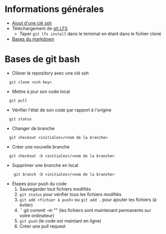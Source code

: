 # Informations générales
- [Ajout d'une clé ssh](https://docs.github.com/en/authentication/connecting-to-github-with-ssh/adding-a-new-ssh-key-to-your-github-account)
- Téléchargement de [git LFS](https://git-lfs.github.com/)
  - Taper ``git lfs install`` dans le terminal en étant dans le fichier cloné
- [Bases du markdown](https://www.markdownguide.org/basic-syntax/)

# Bases de git bash
- Clôner le repository avec une clé ssh
```    
  git clone <ssh key> 
```
- Mettre à jour son code local
```    
  git pull
```
- Vérifier l'état de son code par rapport à l'origine
```
  git status
```
- Changer de branche 
```
  git checkout <initiales>/<nom de la branche> 
```
- Créer une nouvelle branche 
```
  git checkout -b <initiales>/<nom de la branche> 
```
- Supprimer une branche en local
```
    git branch -D <initiales>/<nom de la branche>
```
- Étapes pour push du code
  1. Sauvegarder tout fichiers modifiés
  2. `` git status `` pour vérifier tous les fichiers modifiés
  3. `` git add <fichier à push> `` ou `` git add . `` pour ajouter les fichiers (à éviter)
  4. `` git commit -m "<messgae>" (les fichiers sont maintenant permanents sur votre ordinateur)
  5. `` git push `` (le code est maintant en ligne)
  6. Créer une pull request
